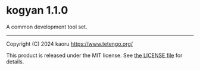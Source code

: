 kogyan 1.1.0
============

A common development tool set.

---

Copyright (C) 2024 kaoru  https://www.tetengo.org/

This product is released under the MIT license.
See [the LICENSE file](https://github.com/tetengo/kogyan.rs/blob/master/LICENSE)
for details.
